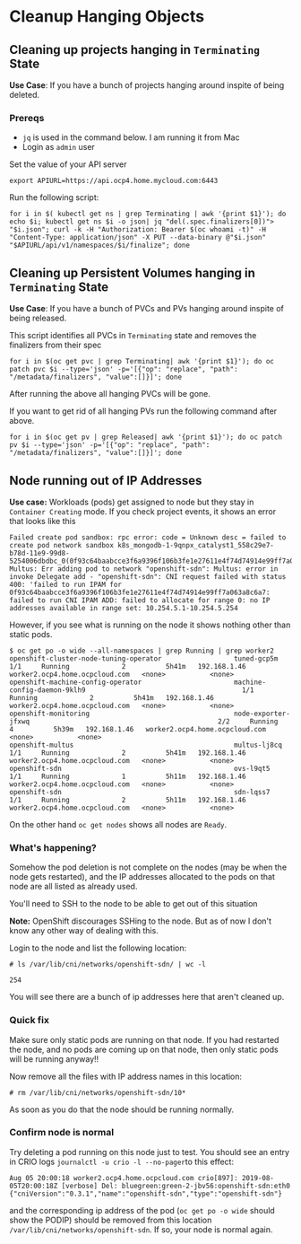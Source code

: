 # Cleanup Hanging Objects

## Cleaning up projects hanging in `Terminating` State

**Use Case**: If you have a bunch of projects hanging around inspite of being deleted.

### Prereqs
* `jq` is used in the command below. I am running it from Mac
* Login as `admin` user

Set the value of your API server

```
export APIURL=https://api.ocp4.home.mycloud.com:6443
```

Run the following script:
```
for i in $( kubectl get ns | grep Terminating | awk '{print $1}'); do echo $i; kubectl get ns $i -o json| jq "del(.spec.finalizers[0])"> "$i.json"; curl -k -H "Authorization: Bearer $(oc whoami -t)" -H "Content-Type: application/json" -X PUT --data-binary @"$i.json" "$APIURL/api/v1/namespaces/$i/finalize"; done
```


## Cleaning up Persistent Volumes hanging in `Terminating` State

**Use Case**: If you have a bunch of PVCs and PVs hanging around inspite of being released.

This script identifies all PVCs in `Terminating` state and removes the finalizers from their spec

```
for i in $(oc get pvc | grep Terminating| awk '{print $1}'); do oc patch pvc $i --type='json' -p='[{"op": "replace", "path": "/metadata/finalizers", "value":[]}]'; done
```

After running the above all hanging PVCs will be gone.

If you want to get rid of all hanging PVs run the following command after above.

```
for i in $(oc get pv | grep Released| awk '{print $1}'); do oc patch pv $i --type='json' -p='[{"op": "replace", "path": "/metadata/finalizers", "value":[]}]'; done

```
## Node running out of IP Addresses

**Use case:** Workloads (pods) get assigned to node but they stay in `Container Creating` mode. If you check project events, it shows an error that looks like this

```
Failed create pod sandbox: rpc error: code = Unknown desc = failed to create pod network sandbox k8s_mongodb-1-9qnpx_catalyst1_558c29e7-b78d-11e9-99d8-5254006dbdbc_0(0f93c64baabcce3f6a9396f106b3fe1e27611e4f74d74914e99ff7a063a8c6a7): Multus: Err adding pod to network "openshift-sdn": Multus: error in invoke Delegate add - "openshift-sdn": CNI request failed with status 400: 'failed to run IPAM for 0f93c64baabcce3f6a9396f106b3fe1e27611e4f74d74914e99ff7a063a8c6a7: failed to run CNI IPAM ADD: failed to allocate for range 0: no IP addresses available in range set: 10.254.5.1-10.254.5.254
```

However, if you see what is running on the node it shows nothing other than static pods.

```
$ oc get po -o wide --all-namespaces | grep Running | grep worker2
openshift-cluster-node-tuning-operator                  tuned-gcp5m                                                       1/1     Running             2          5h41m   192.168.1.46   worker2.ocp4.home.ocpcloud.com   <none>           <none>
openshift-machine-config-operator                       machine-config-daemon-9klh9                                       1/1     Running             2          5h41m   192.168.1.46   worker2.ocp4.home.ocpcloud.com   <none>           <none>
openshift-monitoring                                    node-exporter-jfxwq                                               2/2     Running             4          5h39m   192.168.1.46   worker2.ocp4.home.ocpcloud.com   <none>           <none>
openshift-multus                                        multus-lj8cq                                                      1/1     Running             2          5h41m   192.168.1.46   worker2.ocp4.home.ocpcloud.com   <none>           <none>
openshift-sdn                                           ovs-l9qt5                                                         1/1     Running             1          5h11m   192.168.1.46   worker2.ocp4.home.ocpcloud.com   <none>           <none>
openshift-sdn                                           sdn-lqss7                                                         1/1     Running             2          5h11m   192.168.1.46   worker2.ocp4.home.ocpcloud.com   <none>           <none>
```

On the other hand `oc get nodes` shows all nodes are `Ready`.

### What's happening?
Somehow the pod deletion is not complete on the nodes (may be when the node gets restarted), and the IP addresses allocated to the pods on that node are all listed as already used.

You'll need to SSH to the node to be able to get out of this situation

**Note:** OpenShift discourages SSHing to the node. But as of now I don't know any other way of dealing with this.

Login to the node and list the following location:

```
# ls /var/lib/cni/networks/openshift-sdn/ | wc -l

254
```

You will see there are a bunch of ip addresses here that aren't cleaned up.

### Quick fix

Make sure only static pods are running on that node. If you had restarted the node, and no pods are coming up on that node, then only static pods will be running anyway!!

Now remove all the files with IP address names in this location:

```
# rm /var/lib/cni/networks/openshift-sdn/10*
```

As soon as you do that the node should be running normally.


### Confirm node is normal

Try deleting a pod running on this node just to test. You should see an entry in CRIO logs `journalctl -u crio -l --no-pager`to this effect:

```
Aug 05 20:00:18 worker2.ocp4.home.ocpcloud.com crio[897]: 2019-08-05T20:00:18Z [verbose] Del: bluegreen:green-2-jbv56:openshift-sdn:eth0 {"cniVersion":"0.3.1","name":"openshift-sdn","type":"openshift-sdn"}
```

and the corresponding ip address of the pod (`oc get po -o wide` should show the PODIP) should be removed from this location `/var/lib/cni/networks/openshift-sdn`. If so, your node is normal again.










